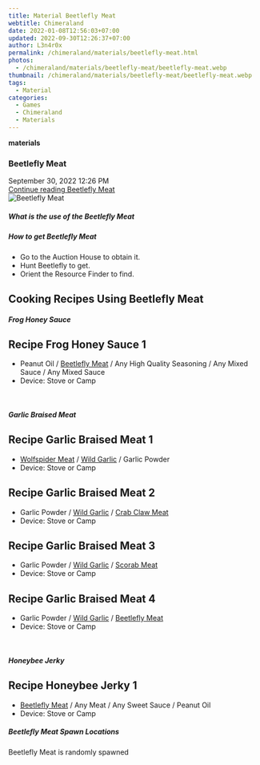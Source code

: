 ```yaml
---
title: Material Beetlefly Meat
webtitle: Chimeraland
date: 2022-01-08T12:56:03+07:00
updated: 2022-09-30T12:26:37+07:00
author: L3n4r0x
permalink: /chimeraland/materials/beetlefly-meat.html
photos:
  - /chimeraland/materials/beetlefly-meat/beetlefly-meat.webp
thumbnail: /chimeraland/materials/beetlefly-meat/beetlefly-meat.webp
tags:
  - Material
categories:
  - Games
  - Chimeraland
  - Materials
---
```


<section id="bootstrap-wrapper">
  <link
    rel="stylesheet"
    href="https://cdn.statically.io/gh/dimaslanjaka/Web-Manajemen/40ac3225/css/bootstrap-4.5-wrapper.css"
  />
  <div
    class="row g-0 border rounded overflow-hidden flex-md-row mb-4 shadow-sm position-relative"
  >
    <div class="col p-4 d-flex flex-column position-static">
      <strong class="d-inline-block mb-2 text-success">materials</strong>
      <h3 class="mb-0">Beetlefly Meat</h3>
      <div class="mb-1 text-muted">September 30, 2022 12:26 PM</div>
      <a
        href="/chimeraland/materials/beetlefly-meat.html"
        class="stretched-link d-none"
        >Continue reading Beetlefly Meat</a
      >
    </div>
    <div class="col-auto d-none d-lg-block">
      <img
        src="/chimeraland/materials/beetlefly-meat/beetlefly-meat.webp"
        alt="Beetlefly Meat"
      />
    </div>
  </div>
  <div class="row">
    <div class="col-lg-6 col-12 mb-2">
      <div class="card">
        <div class="card-body">
          <h5 class="card-title">What is the use of the Beetlefly Meat</h5>
          <div class="card-text"><ul></ul></div>
        </div>
      </div>
    </div>
    <div class="col-lg-6 col-12 mb-2">
      <div class="card">
        <div class="card-body">
          <h5 class="card-title">How to get Beetlefly Meat</h5>
          <div class="card-text">
            <ul>
              <li>Go to the Auction House to obtain it.</li>
              <li>Hunt Beetlefly to get.</li>
              <li>Orient the Resource Finder to find.</li>
            </ul>
          </div>
        </div>
      </div>
    </div>
    <div class="col-12 mb-2">
      <h2 id="cookable">Cooking Recipes Using Beetlefly Meat</h2>
      <div id="recipe-frog-honey-sauce">
        <h5 id="item-frog-honey-sauce">Frog Honey Sauce</h5>
        <div class="mb-2">
          <div class="card">
            <div class="card-body">
              <h2 class="card-title fs-5">Recipe Frog Honey Sauce 1</h2>
              <div class="card-text">
                <ul>
                  <li>
                    Peanut Oil<span> / </span
                    ><a
                      class="text-decoration-none"
                      href="/chimeraland/materials/beetlefly-meat.html"
                      >Beetlefly Meat</a
                    ><span> / </span>Any High Quality Seasoning<span> / </span
                    >Any Mixed Sauce<span> / </span>Any Mixed Sauce
                  </li>
                  <li>Device: Stove or Camp</li>
                </ul>
              </div>
            </div>
          </div>
        </div>
      </div>
      <br />
      <div id="recipe-garlic-braised-meat">
        <h5 id="item-garlic-braised-meat">Garlic Braised Meat</h5>
        <div class="mb-2">
          <div class="card">
            <div class="card-body">
              <h2 class="card-title fs-5">Recipe Garlic Braised Meat 1</h2>
              <div class="card-text">
                <ul>
                  <li>
                    <a
                      class="text-decoration-none"
                      href="/chimeraland/materials/wolfspider-meat.html"
                      >Wolfspider Meat</a
                    ><span> / </span
                    ><a
                      class="text-decoration-none"
                      href="/chimeraland/materials/wild-garlic.html"
                      >Wild Garlic</a
                    ><span> / </span>Garlic Powder
                  </li>
                  <li>Device: Stove or Camp</li>
                </ul>
              </div>
            </div>
          </div>
        </div>
        <div class="mb-2">
          <div class="card">
            <div class="card-body">
              <h2 class="card-title fs-5">Recipe Garlic Braised Meat 2</h2>
              <div class="card-text">
                <ul>
                  <li>
                    Garlic Powder<span> / </span
                    ><a
                      class="text-decoration-none"
                      href="/chimeraland/materials/wild-garlic.html"
                      >Wild Garlic</a
                    ><span> / </span
                    ><a
                      class="text-decoration-none"
                      href="/chimeraland/materials/crab-claw-meat.html"
                      >Crab Claw Meat</a
                    >
                  </li>
                  <li>Device: Stove or Camp</li>
                </ul>
              </div>
            </div>
          </div>
        </div>
        <div class="mb-2">
          <div class="card">
            <div class="card-body">
              <h2 class="card-title fs-5">Recipe Garlic Braised Meat 3</h2>
              <div class="card-text">
                <ul>
                  <li>
                    Garlic Powder<span> / </span
                    ><a
                      class="text-decoration-none"
                      href="/chimeraland/materials/wild-garlic.html"
                      >Wild Garlic</a
                    ><span> / </span
                    ><a
                      class="text-decoration-none"
                      href="/chimeraland/materials/scorab-meat.html"
                      >Scorab Meat</a
                    >
                  </li>
                  <li>Device: Stove or Camp</li>
                </ul>
              </div>
            </div>
          </div>
        </div>
        <div class="mb-2">
          <div class="card">
            <div class="card-body">
              <h2 class="card-title fs-5">Recipe Garlic Braised Meat 4</h2>
              <div class="card-text">
                <ul>
                  <li>
                    Garlic Powder<span> / </span
                    ><a
                      class="text-decoration-none"
                      href="/chimeraland/materials/wild-garlic.html"
                      >Wild Garlic</a
                    ><span> / </span
                    ><a
                      class="text-decoration-none"
                      href="/chimeraland/materials/beetlefly-meat.html"
                      >Beetlefly Meat</a
                    >
                  </li>
                  <li>Device: Stove or Camp</li>
                </ul>
              </div>
            </div>
          </div>
        </div>
      </div>
      <br />
      <div id="recipe-honeybee-jerky">
        <h5 id="item-honeybee-jerky">Honeybee Jerky</h5>
        <div class="mb-2">
          <div class="card">
            <div class="card-body">
              <h2 class="card-title fs-5">Recipe Honeybee Jerky 1</h2>
              <div class="card-text">
                <ul>
                  <li>
                    <a
                      class="text-decoration-none"
                      href="/chimeraland/materials/beetlefly-meat.html"
                      >Beetlefly Meat</a
                    ><span> / </span>Any Meat<span> / </span>Any Sweet
                    Sauce<span> / </span>Peanut Oil
                  </li>
                  <li>Device: Stove or Camp</li>
                </ul>
              </div>
            </div>
          </div>
        </div>
      </div>
    </div>
    <div class="col-12 mb-2">
      <h5>Beetlefly Meat Spawn Locations</h5>
      <p>Beetlefly Meat is randomly spawned</p>
    </div>
  </div>
</section>